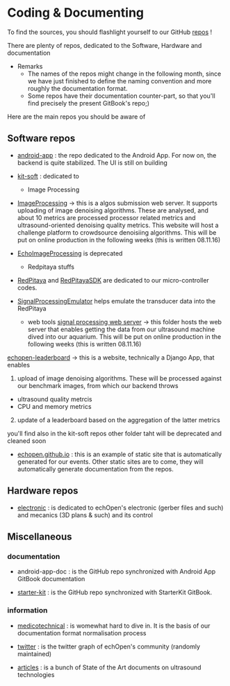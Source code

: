 # Coding & Documenting

To find the sources, you should flashlight yourself to our GitHub [repos](https://github.com/echopen) ! 

There are plenty of repos, dedicated to the Software, Hardware and documentation

* Remarks
  * The names of the repos might change in the following month, since we have just finished to define the naming convention and more roughly the documentation format. 
  * Some repos have their documentation counter-part, so that you'll find precisely the present GitBook's repo;)

Here are the main repos you should be aware of 


## Software repos

* [android-app](https://github.com/echopen/android-app) : the repo dedicated to the Android App. For now on, the backend is quite stabilized. The UI is still on building

* [kit-soft](https://github.com/echopen/kit-soft) : dedicated to 
  * Image Processing
- [ImageProcessing](https://github.com/echopen/kit-soft/tree/master/ImageProcessing) -> this is a algos submission web server. It supports uploading of image denoising algorithms. These are analysed, and about 10 metrics are processed processor related metrics and ultrasound-oriented denoising quality metrics. This website will host a challenge platform to crowdsource denoisiing algorithms. This will be put on online production in the following weeks (this is written 08.11.16)

- [EchoImageProcessing](https://github.com/echopen/kit-soft/tree/master/EchoImageProcessing) is deprecated

  * Redpitaya stuffs
- [RedPitaya](https://github.com/echopen/kit-soft/tree/master/RedPitaya) and [RedPitayaSDK](https://github.com/echopen/kit-soft/tree/master/RedPitayaSDK) are dedicated to our micro-controller codes.
- [SignalProcessingEmulator](https://github.com/echopen/kit-soft/tree/master/SignalProcessingEmulator) helps emulate the transducer data into the RedPitaya

  * web tools
[signal processing web server](SignalProcessingWebServer) -> this folder hosts the web server that enables getting the data from our ultrasound machine dived into our aquarium. This will be put on online production in the following weeks (this is written 08.11.16)

[echopen-leaderboard](https://github.com/echopen/kit-soft/tree/master/echopen-leaderboard) -> this is a website, technically a Django App, that enables 
1. upload of image denoising algorithms. 
These will be processed against our benchmark images, from which our backend throws  
  - ultrasound quality metrcis
  - CPU and memory metrics
2. update of a leaderboard based on the aggregation of the latter metrics
 

you'll find also in the kit-soft repos other folder taht will be deprecated and cleaned soon

* [echopen.github.io](https://github.com/echopen/echopen.github.io) : this is an example of static site that is automatically generated for our events. Other static sites are to come, they will automatically generate documentation from the repos.

## Hardware repos

* [electronic](https://github.com/echopen/electronic) : is dedicated to echOpen's electronic (gerber files and such) and mecanics (3D plans & such) and its control

## Miscellaneous

### documentation

* android-app-doc : is the GitHub repo synchronized with Android App GitBook documentation

* [starter-kit](https://github.com/echopen/starterkit) : is the GitHub repo synchronized with StarterKit GitBook. 

### information

* [medicotechnical](https://github.com/echopen/medicotechnical) : is womewhat hard to dive in. It is the basis of our documentation format normalisation process

* [twitter](https://github.com/echopen/twitter) : is the twitter graph of echOpen's community (randomly maintained)

* [articles](https://github.com/echopen/articles) : is a bunch of State of the Art documents on ultrasound technologies
 